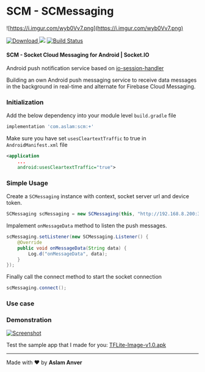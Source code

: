 # SCM - SCMessaging

![https://i.imgur.com/wyb0Vv7.png](https://i.imgur.com/wyb0Vv7.png)

[ ![Download](https://api.bintray.com/packages/aslam/android/tflite-image/images/download.svg) ](https://bintray.com/aslam/android/tflite-image) [![](https://jitpack.io/v/aslamanver/tflite-image.svg)](https://jitpack.io/#aslamanver/tflite-image) [![Build Status](https://travis-ci.com/aslamanver/tflite-image.svg?branch=master)](https://travis-ci.com/aslamanver/tflite-image)

#### SCM - Socket Cloud Messaging for Android | Socket.IO
Android push notification service based on [io-session-handler](https://github.com/aslamanver/io-session-handler)

Building an own Android push messaging service to receive data messages in the background in real-time and alternate for Firebase Cloud Messaging. 

### Initialization

Add the below dependency into your module level `build.gradle` file

```gradle
implementation 'com.aslam:scm:+'
```

Make sure you have set `usesCleartextTraffic` to true in `AndroidManifest.xml` file
```xml
<application
    ...
    android:usesCleartextTraffic="true">
```

### Simple Usage

Create a `SCMessaging` instance with context, socket server url and device token.

```java
SCMessaging scMessaging = new SCMessaging(this, "http://192.168.8.200:3000", "user_token");
```

Impalement `onMessageData` method to listen the push messages.

```java
scMessaging.setListener(new SCMessaging.Listener() {
    @Override
    public void onMessageData(String data) {
        Log.d("onMessageData", data);
    }
});
```

Finally call the connect method to start the socket connection

```java
scMessaging.connect();
```

### Use case

### Demonstration
[![Screenshot](/screenshots/1.png)](/screenshots/1.png)

Test the sample app that I made for you: [TFLite-Image-v1.0.apk](https://drive.google.com/file/d/1YFNNx25bvUhahTkaL_TrRV3MLaQCXedT/view?usp=sharing)

<hr/>

Made with ❤️ by <b>Aslam Anver</b>
